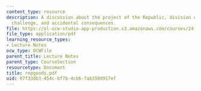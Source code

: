 ```yaml
---
content_type: resource
description: A discussion about the project of the Republic, division of goods, Glaucon's
  challenge, and accidental consequences.
file: https://ol-ocw-studio-app-production.s3.amazonaws.com/courses/24-200-ancient-philosophy-fall-2004/07f33db3454cbf7b4cb6fab350d917ef_repgoods.pdf
file_type: application/pdf
learning_resource_types:
- Lecture Notes
ocw_type: OCWFile
parent_title: Lecture Notes
parent_type: CourseSection
resourcetype: Document
title: repgoods.pdf
uid: 07f33db3-454c-bf7b-4cb6-fab350d917ef
---
```

